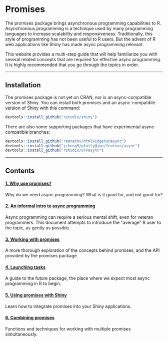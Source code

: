 # Promises

The promises package brings asynchronous programming capabilities to R. Asynchronous programming is a technique used by many programming languages to increase scalability and responsiveness. Traditionally, this style of programming has not been useful to R users. But the advent of R web applications like Shiny has made async programming relevant.

This website provides a multi-step guide that will help familiarize you with several related concepts that are required for effective async programming. It is highly recommended that you go through the topics in order.

---

## Installation

The promises package is not yet on CRAN, nor is an async-compatible version of Shiny. You can install both promises and an async-compatible version of Shiny with this command:

```r
devtools::install_github("rstudio/shiny")
```

There are also some supporting packages that have experimental async-compatible branches:

```r
devtools::install_github("ramnathv/htmlwidgets@async")
devtools::install_github("jcheng5/plotly@joe/feature/async")
devtools::install_github("rstudio/DT@async")
```

---

<style>
.contents a.anchor { display: none; }
</style>

## Contents

#### [1. Why use promises?](articles/motivation.html)

Why do we need async programming? What is it good for, and not good for?

#### [2. An informal intro to async programming](articles/intro.html)

Async programming can require a serious mental shift, even for veteran programmers. This document attempts to introduce the "average" R user to the topic, as gently as possible.

#### [3. Working with promises](articles/overview.html)

A more thorough exploration of the concepts behind promises, and the API provided by the promises package.

#### [4. Launching tasks](articles/futures.html)

A guide to the future package, the place where we expect most async programming in R to begin.

#### [5. Using promises with Shiny](articles/shiny.html)

Learn how to integrate promises into your Shiny applications.

#### [6. Combining promises](articles/combining.html)

Functions and techniques for working with multiple promises simultaneously.
